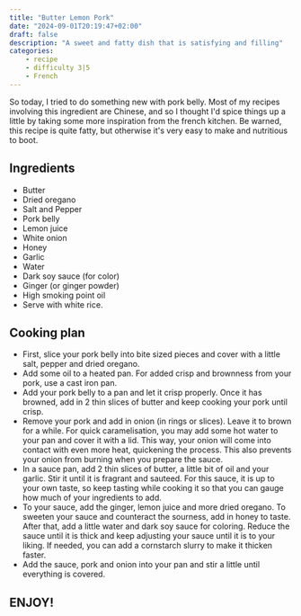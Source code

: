 ```yaml
---
title: "Butter Lemon Pork"
date: "2024-09-01T20:19:47+02:00"
draft: false
description: "A sweet and fatty dish that is satisfying and filling"
categories: 
    - recipe
    - difficulty 3|5
    - French
---
```

So today, I tried to do something new with pork belly. Most of my recipes involving this ingredient are Chinese, and so I thought I'd spice things up a little by taking some more inspiration from the french kitchen. Be warned, this recipe is quite fatty, but otherwise it's very easy to make and nutritious to boot.

## Ingredients
- Butter
- Dried oregano
- Salt and Pepper
- Pork belly
- Lemon juice
- White onion
- Honey
- Garlic
- Water
- Dark soy sauce (for color)
- Ginger (or ginger powder)
- High smoking point oil
- Serve with white rice. 

## Cooking plan
- First, slice your pork belly into bite sized pieces and cover with a little salt, pepper and dried oregano. 
- Add some oil to a heated pan. For added crisp and brownness from your pork, use a cast iron pan. 
- Add your pork belly to a pan and let it crisp properly. Once it has browned, add in 2 thin slices of butter and keep cooking your pork until crisp. 
- Remove your pork and add in onion (in rings or slices). Leave it to brown for a while. For quick caramelisation, you may add some hot water to your pan and cover it with a lid. This way, your onion will come into contact with even more heat, quickening the process. This also prevents your onion from burning when you prepare the sauce. 
- In a sauce pan, add 2 thin slices of butter, a little bit of oil and your garlic. Stir it until it is fragrant and sauteed. For this sauce, it is up to your own taste, so keep tasting while cooking it so that you can gauge how much of your ingredients to add. 
- To your sauce, add the ginger, lemon juice and more dried oregano. To sweeten your sauce and counteract the sourness, add in honey to taste. After that, add a little water and dark soy sauce for coloring. Reduce the sauce until it is thick and keep adjusting your sauce until it is to your liking. If needed, you can add a cornstarch slurry to make it thicken faster. 
- Add the sauce, pork and onion into your pan and stir a little until everything is covered. 

## ENJOY!


